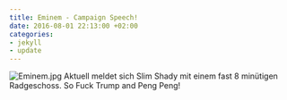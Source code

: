 ```yaml
---
title: Eminem - Campaign Speech!
date: 2016-08-01 22:13:00 +02:00
categories:
- jekyll
- update
---
```


![Eminem.jpg](/uploads/Eminem.jpg)
Aktuell meldet sich Slim Shady mit einem fast 8 minütigen Radgeschoss. So Fuck Trump and Peng Peng! 